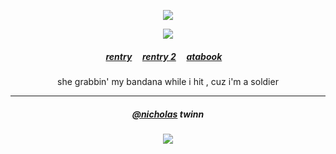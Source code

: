  
  
<p align="center"> <img src="https://komarev.com/ghpvc/?username=soabw&label=decepticons&color=c90a0a&style=plastic&base=20000" />
  </div>

<div align="center"> 
<p align="center"> <img src="https://cdn.discordapp.com/attachments/1297283509102182453/1309742371440820245/ken-carson-destroy-lonely.gif?ex=6742b023&is=67415ea3&hm=ca6e23912c6043c7453c82131f08554fb9349f638ad0429068171c84881967e8&" > </p> 
<div align="center"> 

 <p align="center"> 

##### [rentry](https://rentry.co/soab) ‎ ‎‎  ‎‎ ‎‎ [rentry 2](https://rentry.co/chocostorm) ‎ ‎‎  ‎‎ ‎‎ [atabook](https://soab.atabook.org) ‎ ‎‎  ‎‎ ‎‎  
 <p align="center">
<sup></sup>she grabbin' my bandana while i hit , cuz i'm a soldier

***
<div align="center"> 

##### [@nicholas](https://github.com/hkittypastries) twinn
<p align="center"> <img src="https://github.com/user-attachments/assets/aff5b334-fd1f-4440-8827-6d694fcdd73f" > </p>  
 
